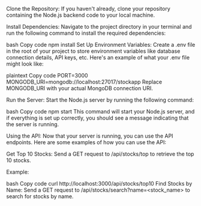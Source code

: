 Clone the Repository: If you haven't already, clone your repository containing the Node.js backend code to your local machine.

Install Dependencies: Navigate to the project directory in your terminal and run the following command to install the required dependencies:

bash
Copy code
npm install
Set Up Environment Variables: Create a .env file in the root of your project to store environment variables like database connection details, API keys, etc. Here's an example of what your .env file might look like:

plaintext
Copy code
PORT=3000
MONGODB_URI=mongodb://localhost:27017/stockapp
Replace MONGODB_URI with your actual MongoDB connection URI.

Run the Server: Start the Node.js server by running the following command:

bash
Copy code
npm start
This command will start your Node.js server, and if everything is set up correctly, you should see a message indicating that the server is running.

Using the API: Now that your server is running, you can use the API endpoints. Here are some examples of how you can use the API:

Get Top 10 Stocks: Send a GET request to /api/stocks/top to retrieve the top 10 stocks.

Example:

bash
Copy code
curl http://localhost:3000/api/stocks/top10
Find Stocks by Name: Send a GET request to /api/stocks/search?name=<stock_name> to search for stocks by name.
